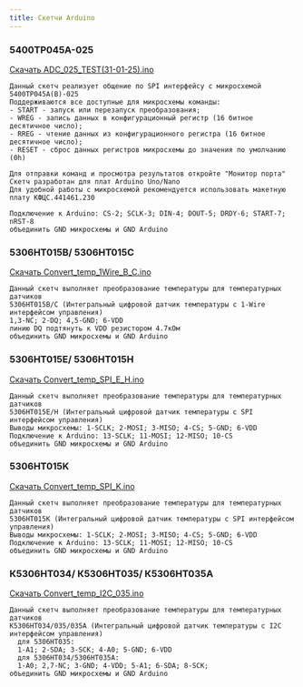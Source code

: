 ```yaml
---
title: Скетчи Arduino
---
```



### 5400ТР045А-025

<a href="/programm/arduino/ADC_025_TEST(31-01-25).ino" download>Скачать ADC_025_TEST(31-01-25).ino</a>

 ```text
 Данный скетч реализует общение по SPI интерфейсу с микросхемой 5400ТР045А(В)-025
 Поддерживаются все доступные для микросхемы команды:
 - START - запуск или перезапуск преобразования;
 - WREG - запись данных в конфигурационный регистр (16 битное десятичное число);
 - RREG - чтение данных из конфигурационного регистра (16 битное десятичное число);
 - RESET - сброс данных регистров микросхемы до значения по умолчанию (0h)

 Для отправки команд и просмотра результатов откройте "Монитор порта"
 Скетч разработан для плат Arduino Uno/Nano
 Для удобной работы с микросхемой рекомендуется использовать макетную плату КФЦС.441461.230

 Подключение к Arduino: CS-2; SCLK-3; DIN-4; DOUT-5; DRDY-6; START-7; nRST-8
 объединить GND микросхемы и GND Arduino
 ```

### 5306НТ015В/ 5306НТ015С
<a href="/programm/arduino/Convert_temp_1Wire_B_C.ino" download>Скачать Convert_temp_1Wire_B_C.ino</a>
```text
Данный скетч выполняет преобразование температуры для температурных датчиков 
5306НТ015В/С (Интегральный цифровой датчик температуры c 1-Wire интерфейсом управления)
1,3-NC; 2-DQ; 4,5-GND; 6-VDD
линию DQ подтянуть к VDD резистором 4.7кОм
объединить GND микросхемы и GND Arduino
```

### 5306НТ015Е/ 5306НТ015Н
<a href="/programm/arduino/Convert_temp_SPI_E_H.ino" download>Скачать Convert_temp_SPI_E_H.ino</a>
```text
Данный скетч выполняет преобразование температуры для температурных датчиков 
5306НТ015Е/Н (Интегральный цифровой датчик температуры с SPI интерфейсом управления)
Выводы микросхемы: 1-SCLK; 2-MOSI; 3-MISO; 4-CS; 5-GND; 6-VDD
Подключение к Arduino: 13-SCLK; 11-MOSI; 12-MISO; 10-CS
объединить GND микросхемы и GND Arduino
```

### 5306НТ015K
<a href="/programm/arduino/Convert_temp_SPI_K.ino" download>Скачать Convert_temp_SPI_K.ino</a>
```text
Данный скетч выполняет преобразование температуры для температурных датчиков 
5306НТ015K (Интегральный цифровой датчик температуры с SPI интерфейсом управления)
Выводы микросхемы: 1-SCLK; 2-MOSI; 3-MISO; 4-CS; 5-GND; 6-VDD
Подключение к Arduino: 13-SCLK; 11-MOSI; 12-MISO; 10-CS
объединить GND микросхемы и GND Arduino
```


### К5306НТ034/ К5306НТ035/ К5306НТ035А
<a href="/programm/arduino/Convert_temp_I2C_035.ino" download>Скачать Convert_temp_I2C_035.ino</a>
```text
Данный скетч выполняет преобразование температуры для температурных датчиков 
К5306НТ034/035/035А (Интегральный цифровой датчик температуры с I2C интерфейсом управления)
  для 5306НТ035:
  1-A1; 2-SDA; 3-SCK; 4-A0; 5-GND; 6-VDD
  для 5306НТ034/5306НТ035А:
  1-A0; 2,7-NC; 3-GND; 4-VDD; 5-A1; 6-SDA; 8-SCK;
объединить GND микросхемы и GND Arduino
```
